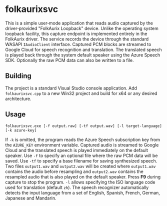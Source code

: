 # folkaurixsvc

This is a simple user‑mode application that reads audio captured by the
driver‑provided "FolkAurix Loopback" device. Unlike the operating system
loopback facility, this capture endpoint is implemented entirely in the
FolkAurix driver. The service records the device through the standard
WASAPI `IAudioClient` interface. Captured PCM blocks are streamed to
Google Cloud for speech recognition and translation. The translated
speech is played back through the
system default speaker using the Azure Speech SDK. Optionally the raw
PCM data can also be written to a file.

## Building
The project is a standard Visual Studio console application.  Add
`folkaurixsvc.cpp` to a new Win32 project and build for x64 or any
desired architecture.

## Usage
```
folkaurixsvc.exe [-f output.raw] [-tf output.wav] [-l target-language] [-k azure-key]
```
If `-k` is omitted, the program reads the Azure Speech subscription key from
the `AZURE_KEY` environment variable.
Captured audio is streamed to Google Cloud and the translated speech is
played immediately on the default speaker. Use
`-f` to specify an optional file where the raw PCM data will be saved. Use
`-tf` to specify a base filename for saving synthesized speech. Two files
`output1.wav` and `output2.wav` will be created where `output1.wav` contains
the audio before resampling and `output2.wav` contains the resampled audio
that is also played on the default speaker.
Press **F9** during capture to stop the program. `-l` allows specifying
the ISO language code used for translation (default `zh`). The speech
recognizer automatically detects the input language from a set of
English, Spanish, French, German, Japanese and Mandarin.
